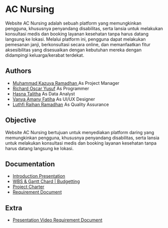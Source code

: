 
# AC Nursing

Website AC Nursing adalah sebuah platform yang memungkinkan pengguna, khususnya penyandang disabilitas, serta lansia untuk melakukan konsultasi medis dan booking layanan kesehatan tanpa harus datang langsung ke lokasi. Melalui platform ini, pengguna dapat melakukan pemesanan janji, berkonsultasi secara online, dan memanfaatkan fitur aksesibilitas yang disesuaikan dengan kebutuhan mereka dengan didampingi keluarga/kerabat terdekat.

## Authors

- [Muhammad Kazuya Ramadhan ](https://github.com/) As Project Manager
- [Richard Oscar Yusuf](https://github.com/reyyusuf) As Programmer
- [Hasna Talitha](https://github.com/) As Data Analyst
- [Vanya Amany Fatiha](https://github.com/) As UI/UX Designer
- [Luthfi Raihan Ramadhan](https://github.com/) As Quality Assurance

## Objective

Website AC Nursing bertujuan untuk menyediakan platform daring yang memungkinkan pengguna, khususnya penyandang disabilitas, serta lansia untuk melakukan konsultasi medis dan booking layanan kesehatan tanpa harus datang langsung ke lokasi.

## Documentation

- [Introduction Presentation](https://)
- [WBS & Gantt Chard | Budgetting](https://)
- [Project Charter](https://)
- [Requirement Document](https://)

## Extra

- [Presentation Video Requirement Document](https://drive.google.com/file/d/1SLK15L1wMVeQ7dR2AzlOA-v03t1rAqva/view?usp=sharing)




